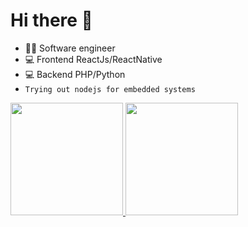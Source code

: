 # Hi there 👋
- 👨‍💻 Software engineer
- 💻 Frontend ReactJs/ReactNative
- 💻 Backend PHP/Python
- ````Trying out nodejs for embedded systems````

<div>
    <a href="https://github.com/antenordev">
        <img
            height="180em"
            src="https://github-readme-stats.vercel.app/api?username=antenordev&show_icons=true&theme=dark&include_all_commits=true&count_private=true"
        />
        <img
            height="180em"
            src="https://github-readme-stats.vercel.app/api/top-langs?username=antenordev&layout=compact&langs_count=16&theme=dark"
        />
    </a>
</div>
